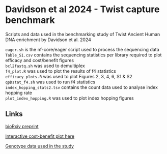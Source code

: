 # Davidson et al 2024 - Twist capture benchmark

Scripts and data used in the benchmarking study of Twist Ancient Human DNA enrichment by Davidson et al. 2024

`eager.sh` is the nf-core/eager script used to process the sequencing data \
`Table_S1.csv` contains the sequencing statistics per library required to plot efficacy and cost/benefit figures \
`bcl2fastq.sh` was used to demultiplex \
`f4_plot.R` was used to plot the results of f4 statistics \
`efficacy_plots.R` was used to plot Figures 2, 3, 4, 6, S1 & S2 \
`qpDstat_f4.sh` was used to run f4 statistics \
`index_hopping_stats2.tsv` contains the count data used to analyse index hopping rate \
`plot_index_hopping.R` was used to plot index hopping figures 

## Links
[bioRxiv preprint](https://doi.org/10.1101/2024.05.16.594432)

[Interactive cost-benefit plot here](https://roberta-davidson.github.io/Davidson_etal_2024-Twist/)

[Genotype data used in the study](https://doi.org/10.6084/m9.figshare.28733300.v1)
